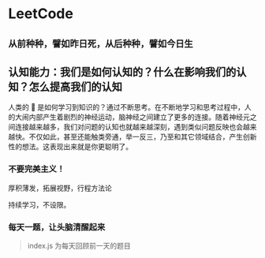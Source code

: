# LeetCode

## `从前种种，譬如昨日死，从后种种，譬如今日生`

## 认知能力：我们是如何认知的？什么在影响我们的认知？怎么提高我们的认知

人类的 🧠 是如何学习到知识的？通过不断思考。在不断地学习和思考过程中，人的大闹内部产生着剧烈的神经运动，脑神经之间建立了更多的连接。随着神经元之间连接越来越多，我们对问题的认知也就越来越深刻，遇到类似问题反映也会越来越快。不仅如此，甚至还能触类旁通，举一反三，乃至和其它领域结合，产生创新性的想法。这表现出来就是你更聪明了。

### 不要完美主义！

厚积薄发，拓展视野，行程方法论

持续学习，不设限。

### 每天一题，让头脑清醒起来

> index.js 为每天回顾前一天的题目
